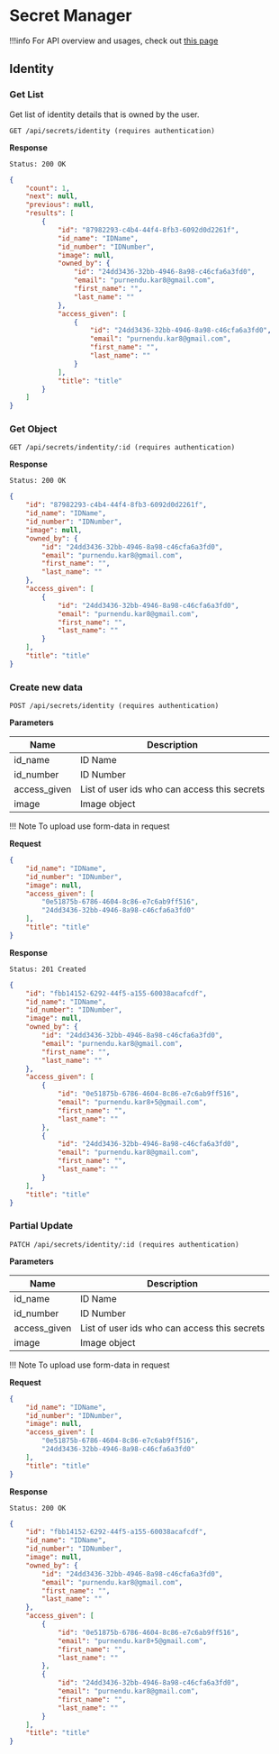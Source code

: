 # Secret Manager

!!!info
    For API overview and usages, check out [this page](0-overview.md)

## Identity

### Get List
Get list of identity details that is owned by the user.

```
GET /api/secrets/identity (requires authentication)
```

**Response**
```
Status: 200 OK
```
```json
{
    "count": 1,
    "next": null,
    "previous": null,
    "results": [
        {
            "id": "87982293-c4b4-44f4-8fb3-6092d0d2261f",
            "id_name": "IDName",
            "id_number": "IDNumber",
            "image": null,
            "owned_by": {
                "id": "24dd3436-32bb-4946-8a98-c46cfa6a3fd0",
                "email": "purnendu.kar8@gmail.com",
                "first_name": "",
                "last_name": ""
            },
            "access_given": [
                {
                    "id": "24dd3436-32bb-4946-8a98-c46cfa6a3fd0",
                    "email": "purnendu.kar8@gmail.com",
                    "first_name": "",
                    "last_name": ""
                }
            ],
            "title": "title"
        }
    ]
}
```

### Get Object

```
GET /api/secrets/indentity/:id (requires authentication)
```

**Response**
```
Status: 200 OK
```
```json
{
    "id": "87982293-c4b4-44f4-8fb3-6092d0d2261f",
    "id_name": "IDName",
    "id_number": "IDNumber",
    "image": null,
    "owned_by": {
        "id": "24dd3436-32bb-4946-8a98-c46cfa6a3fd0",
        "email": "purnendu.kar8@gmail.com",
        "first_name": "",
        "last_name": ""
    },
    "access_given": [
        {
            "id": "24dd3436-32bb-4946-8a98-c46cfa6a3fd0",
            "email": "purnendu.kar8@gmail.com",
            "first_name": "",
            "last_name": ""
        }
    ],
    "title": "title"
}
```

### Create new data

```
POST /api/secrets/identity (requires authentication)
```

**Parameters**

Name     | Description
---------|-------------------------------------
id_name | ID Name
id_number | ID Number
access_given | List of user ids who can access this secrets
image | Image object 

!!! Note
    To upload use form-data in request

**Request**
```json
{
    "id_name": "IDName",
    "id_number": "IDNumber",
    "image": null,
    "access_given": [
        "0e51875b-6786-4604-8c86-e7c6ab9ff516",
        "24dd3436-32bb-4946-8a98-c46cfa6a3fd0"
    ],
    "title": "title"
}
```

**Response**
```
Status: 201 Created
```
```json
{
    "id": "fbb14152-6292-44f5-a155-60038acafcdf",
    "id_name": "IDName",
    "id_number": "IDNumber",
    "image": null,
    "owned_by": {
        "id": "24dd3436-32bb-4946-8a98-c46cfa6a3fd0",
        "email": "purnendu.kar8@gmail.com",
        "first_name": "",
        "last_name": ""
    },
    "access_given": [
        {
            "id": "0e51875b-6786-4604-8c86-e7c6ab9ff516",
            "email": "purnendu.kar8+5@gmail.com",
            "first_name": "",
            "last_name": ""
        },
        {
            "id": "24dd3436-32bb-4946-8a98-c46cfa6a3fd0",
            "email": "purnendu.kar8@gmail.com",
            "first_name": "",
            "last_name": ""
        }
    ],
    "title": "title"
}
```

### Partial Update

```
PATCH /api/secrets/identity/:id (requires authentication)
```

**Parameters**

Name     | Description
---------|-------------------------------------
id_name | ID Name
id_number | ID Number
access_given | List of user ids who can access this secrets
image | Image object 

!!! Note
    To upload use form-data in request

**Request**
```json
{
    "id_name": "IDName",
    "id_number": "IDNumber",
    "image": null,
    "access_given": [
        "0e51875b-6786-4604-8c86-e7c6ab9ff516",
        "24dd3436-32bb-4946-8a98-c46cfa6a3fd0"
    ],
    "title": "title"
}
```

**Response**
```
Status: 200 OK
```
```json
{
    "id": "fbb14152-6292-44f5-a155-60038acafcdf",
    "id_name": "IDName",
    "id_number": "IDNumber",
    "image": null,
    "owned_by": {
        "id": "24dd3436-32bb-4946-8a98-c46cfa6a3fd0",
        "email": "purnendu.kar8@gmail.com",
        "first_name": "",
        "last_name": ""
    },
    "access_given": [
        {
            "id": "0e51875b-6786-4604-8c86-e7c6ab9ff516",
            "email": "purnendu.kar8+5@gmail.com",
            "first_name": "",
            "last_name": ""
        },
        {
            "id": "24dd3436-32bb-4946-8a98-c46cfa6a3fd0",
            "email": "purnendu.kar8@gmail.com",
            "first_name": "",
            "last_name": ""
        }
    ],
    "title": "title"
}
```
